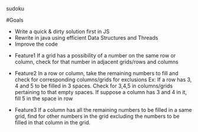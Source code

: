 sudoku

#Goals

- Write a quick & dirty solution first in JS
- Rewrite in java using efficient Data Structures and Threads
- Improve the code

* Feature1
  If a grid has a possibility of a number on the same row or column, check for that number in adjacent grids/rows and columns

* Feature2
  In a row or column, take the remaining numbers to fill and check for corresponding columns/grids for exclusions
  Ex: If a row has 3, 4 and 5 to be filled in 3 spaces. Check for 3,4,5 in columns/grids pertaining to that empty spaces. If suppose a column has 3 and 4 in it, fill 5 in the space in row

* Feature3
  If a column has all the remaining numbers to be filled in a same grid, find for other numbers in the grid excluding the numbers to be filled in that column in the grid.
